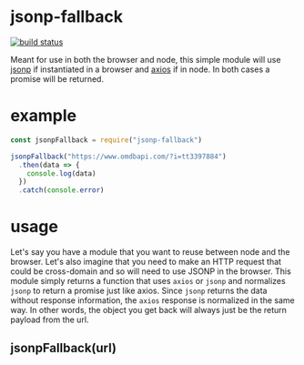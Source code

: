 # jsonp-fallback

[![build status](https://api.travis-ci.org/scytalezero/jsonp-fallback.svg)](https://travis-ci.org/scytalezero/jsonp-fallback)

Meant for use in both the browser and node, this simple module will use [jsonp](https://www.npmjs.com/package/jsonp) if instantiated in a browser and [axios](https://www.npmjs.com/package/axios) if in node. In both cases a promise will be returned.


# example

``` js
const jsonpFallback = require("jsonp-fallback")

jsonpFallback("https://www.omdbapi.com/?i=tt3397884")
  .then(data => {
    console.log(data)
  })
  .catch(console.error)
```

# usage

Let's say you have a module that you want to reuse between node and the browser. Let's also imagine that you need to make an HTTP request that could be cross-domain and so will need to use JSONP in the browser. This module simply returns a function that uses `axios` or `jsonp` and normalizes `jsonp` to return a promise just like axios. Since `jsonp` returns the data without response information, the `axios` response is normalized in the same way. In other words, the object you get back will always just be the return payload from the url.

## jsonpFallback(url)